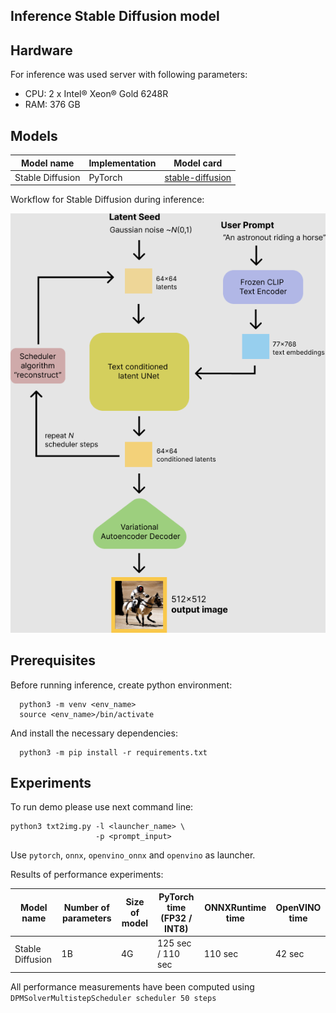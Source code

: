 ## Inference Stable Diffusion model
## Hardware
For inference was used server with following parameters:
* CPU: 2 x Intel® Xeon® Gold 6248R
* RAM: 376 GB

## Models

| Model name        | Implementation   | Model card                                                                  |
|-------------------|------------------|-----------------------------------------------------------------------------|
| Stable Diffusion  | PyTorch          | [stable-diffusion](https://huggingface.co/CompVis/stable-diffusion-v1-4)    |

Workflow for Stable Diffusion during inference:

![image](images/stable_diffusion.png)
## Prerequisites

Before running inference, create python environment:
```
  python3 -m venv <env_name>
  source <env_name>/bin/activate
```

And install the necessary dependencies:
```
  python3 -m pip install -r requirements.txt
```

## Experiments

To run demo please use next command line:

```
python3 txt2img.py -l <launcher_name> \
                   -p <prompt_input>
```

Use `pytorch`, `onnx`, `openvino_onnx` and `openvino` as launcher.

Results of performance experiments:

| Model name        | Number of parameters   | Size of model | PyTorch time (FP32 / INT8) | ONNXRuntime time | OpenVINO time |
|-------------------|------------------------|---------------|----------------------------|------------------|---------------|
| Stable Diffusion  | 1B                     | 4G            | 125 sec / 110 sec          | 110 sec          | 42 sec        |

All performance measurements have been computed using `DPMSolverMultistepScheduler scheduler 50 steps`
